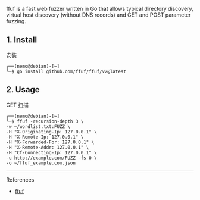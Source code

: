 ffuf is a fast web fuzzer written in Go that allows typical directory discovery, virtual host discovery (without DNS records) and GET and POST parameter fuzzing.

## 1. Install

安装

```
┌──(nemo@debian)-[~]
└─$ go install github.com/ffuf/ffuf/v2@latest
```

## 2. Usage

GET 扫描

```
┌──(nemo@debian)-[~]
└─$ ffuf -recursion-depth 3 \
-w ~/wordlist.txt:FUZZ \
-H "X-Originating-Ip: 127.0.0.1" \
-H "X-Remote-Ip: 127.0.0.1" \
-H "X-Forwarded-For: 127.0.0.1" \
-H "X-Remote-Addr: 127.0.0.1" \
-H "Cf-Connecting-Ip: 127.0.0.1" \
-u http://example.com/FUZZ -fs 0 \
-o ~/ffuf_example.com.json
```

---

References

- [ffuf](https://github.com/ffuf/ffuf)